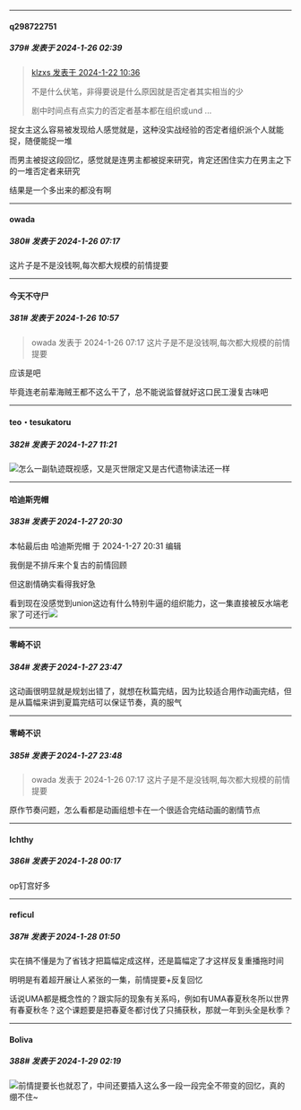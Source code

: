 
*****

####  q298722751  
##### 379#       发表于 2024-1-26 02:39

<blockquote><a href="httphttps://bbs.saraba1st.com/2b/forum.php?mod=redirect&amp;goto=findpost&amp;pid=63731357&amp;ptid=2087621" target="_blank">klzxs 发表于 2024-1-22 10:36</a>

不是什么伏笔，非得要说是什么原因就是否定者其实相当的少

剧中时间点有点实力的否定者基本都在组织或und ...</blockquote>
捉女主这么容易被发现给人感觉就是，这种没实战经验的否定者组织派个人就能捉，随便能捉一堆

而男主被捉这段回忆，感觉就是连男主都被捉来研究，肯定还困住实力在男主之下的一堆否定者来研究

结果是一个多出来的都没有啊


*****

####  owada  
##### 380#       发表于 2024-1-26 07:17

这片子是不是没钱啊,每次都大规模的前情提要


*****

####  今天不守尸  
##### 381#       发表于 2024-1-26 10:57

<blockquote>owada 发表于 2024-1-26 07:17
这片子是不是没钱啊,每次都大规模的前情提要</blockquote>
应该是吧

毕竟连老前辈海贼王都不这么干了，总不能说监督就好这口民工漫复古味吧


*****

####  teo・tesukatoru  
##### 382#       发表于 2024-1-27 11:21

<img src="https://static.saraba1st.com/image/smiley/face2017/067.png" referrerpolicy="no-referrer">怎么一副轨迹既视感，又是灭世限定又是古代遗物读法还一样


*****

####  哈迪斯兜帽  
##### 383#       发表于 2024-1-27 20:30

 本帖最后由 哈迪斯兜帽 于 2024-1-27 20:31 编辑 

我倒是不排斥来个复古的前情回顾

但这剧情确实看得我好急

看到现在没感觉到union这边有什么特别牛逼的组织能力，这一集直接被反水端老家了可还行<img src="https://static.saraba1st.com/image/smiley/face2017/037.png" referrerpolicy="no-referrer">


*****

####  零崎不识  
##### 384#       发表于 2024-1-27 23:47

这动画很明显就是规划出错了，就想在秋篇完结，因为比较适合用作动画完结，但是从篇幅来讲到夏篇完结可以保证节奏，真的服气

*****

####  零崎不识  
##### 385#       发表于 2024-1-27 23:48

<blockquote>owada 发表于 2024-1-26 07:17
这片子是不是没钱啊,每次都大规模的前情提要</blockquote>
原作节奏问题，怎么看都是动画组想卡在一个很适合完结动画的剧情节点


*****

####  Ichthy  
##### 386#       发表于 2024-1-28 00:17

op钉宫好多


*****

####  reficul  
##### 387#       发表于 2024-1-28 01:50

实在搞不懂是为了省钱才把篇幅定成这样，还是篇幅定了才这样反复重播拖时间

明明是有着超开展让人紧张的一集，前情提要+反复回忆

话说UMA都是概念性的？跟实际的现象有关系吗，例如有UMA春夏秋冬所以世界有春夏秋冬？这个课题要是把春夏冬都讨伐了只捕获秋，那就一年到头全是秋季？


*****

####  Boliva  
##### 388#       发表于 2024-1-29 02:19

<img src="https://static.saraba1st.com/image/smiley/face2017/130.png" referrerpolicy="no-referrer">前情提要长也就忍了，中间还要插入这么多一段一段完全不带变的回忆，真的绷不住~

